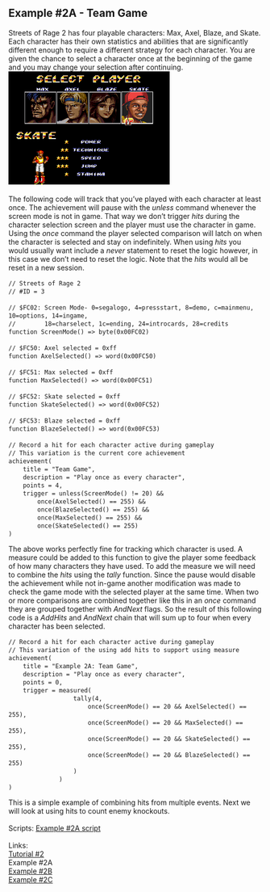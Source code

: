 ## Example #2A - Team Game
Streets of Rage 2 has four playable characters: Max, Axel, Blaze, and Skate. Each character has their own statistics and abilities that are significantly different enough to require a different strategy for each character.  You are given the chance to select a character once at the beginning of the game and you may change your selection after continuing.<br> 
![Character selection screenshot with Skate selected](Skate_Select.png)<br>
<br>
 The following code will track that you’ve played with each character at least once.  The achievement will pause with the *unless* command whenever the screen mode is not in game.  That way we don’t trigger *hits* during the character selection screen and the player must use the character in game. Using the *once* command the player selected comparison will latch on when the character is selected and stay on indefinitely. When using *hits* you would usually want include a *never* statement to reset the logic however, in this case we don’t need to reset the logic.  Note that the *hits* would all be reset in a new session.
```
// Streets of Rage 2
// #ID = 3

// $FC02: Screen Mode- 0=segalogo, 4=pressstart, 8=demo, c=mainmenu, 10=options, 14=ingame, 
//        18=charselect, 1c=ending, 24=introcards, 28=credits
function ScreenMode() => byte(0x00FC02)

// $FC50: Axel selected = 0xff
function AxelSelected() => word(0x00FC50)

// $FC51: Max selected = 0xff
function MaxSelected() => word(0x00FC51)

// $FC52: Skate selected = 0xff
function SkateSelected() => word(0x00FC52)

// $FC53: Blaze selected = 0xff
function BlazeSelected() => word(0x00FC53)

// Record a hit for each character active during gameplay
// This variation is the current core achievement
achievement(
    title = "Team Game", 
    description = "Play once as every character",
    points = 4,
    trigger = unless(ScreenMode() != 20) &&
        once(AxelSelected() == 255) && 
        once(BlazeSelected() == 255) &&
        once(MaxSelected() == 255) && 
        once(SkateSelected() == 255)
)
```
The above works perfectly fine for tracking which character is used.  A measure could be added to this function to give the player some feedback of how many characters they have used. To add the measure we will need to combine the *hits* using the *tally* function.  Since the pause would disable the achievement while not in-game another modification was made to check the game mode with the selected player at the same time.  When two or more comparisons are combined together like this in an *once* command they are grouped together with *AndNext* flags.  So the result of this following code is a *AddHits* and *AndNext* chain that will sum up to four when every character has been selected.
```
// Record a hit for each character active during gameplay
// This variation of the using add hits to support using measure
achievement(
    title = "Example 2A: Team Game", 
    description = "Play once as every character", 
    points = 0,
    trigger = measured(
                  tally(4,
                      once(ScreenMode() == 20 && AxelSelected() == 255),
                      once(ScreenMode() == 20 && MaxSelected() == 255),
                      once(ScreenMode() == 20 && SkateSelected() == 255),
                      once(ScreenMode() == 20 && BlazeSelected() == 255)
                  )
              )
)
```
This is a simple example of combining hits from multiple events. Next we will look at using hits to count enemy knockouts.<br>
<br>
Scripts: [Example #2A script](Example_02A_Streets_of_Rage_2.rascript) <br>
<br>
Links: <br>
[Tutorial #2](readme.md) <br>
Example #2A<br>
[Example #2B](Example_2B.md) <br>
[Example #2C](Example_2C.md) <br>
